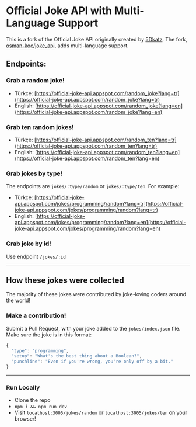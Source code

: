 # Official Joke API with Multi-Language Support

This is a fork of the Official Joke API originally created by [5Dkatz](https://github.com/5Dkatz/official_joke_api). The fork, [osman-koc/joke_api](https://github.com/osman-koc/joke_api), adds multi-language support.

## Endpoints:

### Grab a random joke!

- Türkçe: [https://official-joke-api.appspot.com/random_joke?lang=tr](https://official-joke-api.appspot.com/random_joke?lang=tr)
- English: [https://official-joke-api.appspot.com/random_joke?lang=en](https://official-joke-api.appspot.com/random_joke?lang=en)

### Grab ten random jokes!

- Türkçe: [https://official-joke-api.appspot.com/random_ten?lang=tr](https://official-joke-api.appspot.com/random_ten?lang=tr)
- English: [https://official-joke-api.appspot.com/random_ten?lang=en](https://official-joke-api.appspot.com/random_ten?lang=en)

### Grab jokes by type!

The endpoints are `jokes/:type/random` or `jokes/:type/ten`. For example:

- Türkçe: [https://official-joke-api.appspot.com/jokes/programming/random?lang=tr](https://official-joke-api.appspot.com/jokes/programming/random?lang=tr)
- English: [https://official-joke-api.appspot.com/jokes/programming/random?lang=en](https://official-joke-api.appspot.com/jokes/programming/random?lang=en)

### Grab joke by id!

Use endpoint `/jokes/:id`

***

## How these jokes were collected

The majority of these jokes were contributed by joke-loving coders around the world!

### Make a contribution!

Submit a Pull Request, with your joke added to the `jokes/index.json` file. Make sure the joke is in this format:

```javascript
{
  "type": "programming",
  "setup": "What's the best thing about a Boolean?",
  "punchline": "Even if you're wrong, you're only off by a bit."
}
```

***

### Run Locally
* Clone the repo
* `npm i && npm run dev`
* Visit `localhost:3005/jokes/random` or `localhost:3005/jokes/ten` on your browser!
